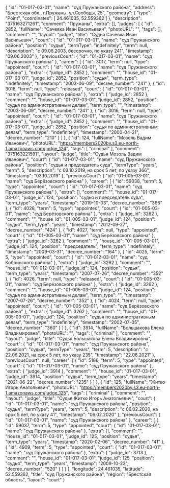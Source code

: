 {
    "id": "01-017-03-01",
    "name": "суд Пружанского района",
    "address": "Брестская обл., г.Пружаны, ул.Свободы, 25",
    "geometry": {
        "type": "Point",
        "coordinates": [
            24.461035,
            52.559362
        ]
    },
    "description": "375163271261",
    "comment": "Пружаны",
    "extra": [],
    "judges": [
        {
            "id": 2852,
            "fullName": "Сачевка Иван Васильевич",
            "photoURL": "",
            "tags": [],
            "comment": "",
            "layout": "judge",
            "title": "Судья Сачевка Иван Васильевич",
            "court": {
                "id": "01-017-03-01",
                "name": "суд Пружанского района",
                "position": "судья",
                "termType": "indefinitely",
                "term": null,
                "description": "c 09.06.2003, бессрочно, по указу 241",
                "timestamp": "09.06.2003"
            },
            "previousCourt": {
                "id": "01-017-03-01",
                "name": "суд Пружанского района"
            },
            "career": [
                {
                    "id": 3017,
                    "term": null,
                    "type": "appointed",
                    "court": {
                        "id": "01-017-03-01",
                        "name": "суд Пружанского района"
                    },
                    "extra": {
                        "judge_id": 2852
                    },
                    "comment": "",
                    "house_id": "01-017-03-01",
                    "judge_id": 2852,
                    "position": "судья",
                    "term_type": "indefinitely",
                    "timestamp": "2003-06-09",
                    "decree_number": "241"
                },
                {
                    "id": 3018,
                    "term": null,
                    "type": "released",
                    "court": {
                        "id": "01-017-03-01",
                        "name": "суд Пружанского района"
                    },
                    "extra": {
                        "judge_id": 2852
                    },
                    "comment": "",
                    "house_id": "01-017-03-01",
                    "judge_id": 2852,
                    "position": "судья по административным делам",
                    "term_type": "",
                    "timestamp": "2003-06-09",
                    "decree_number": "241"
                },
                {
                    "id": 3016,
                    "term": null,
                    "type": "appointed",
                    "court": {
                        "id": "01-017-03-01",
                        "name": "суд Пружанского района"
                    },
                    "extra": {
                        "judge_id": 2852
                    },
                    "comment": "",
                    "house_id": "01-017-03-01",
                    "judge_id": 2852,
                    "position": "судья по административным делам",
                    "term_type": "indefinitely",
                    "timestamp": "2000-04-21",
                    "decree_number": "210"
                }
            ]
        },
        {
            "id": 124,
            "fullName": "Мозоль Вадим Иванович",
            "photoURL": "https://members2020by.s3.eu-north-1.amazonaws.com/judge_124",
            "tags": [
                "criminal"
            ],
            "comment": "375163221591",
            "layout": "judge",
            "title": "Судья Мозоль Вадим Иванович",
            "court": {
                "id": "01-017-03-01",
                "name": "суд Пружанского района",
                "position": "судья и председатель суда",
                "termType": "years",
                "term": 5,
                "description": "c 03.10.2019, на срок 5 лет, по указу 366",
                "timestamp": "03.10.2019"
            },
            "previousCourt": {
                "id": "01-005-03-01",
                "name": "суд Берёзовского района"
            },
            "career": [
                {
                    "id": 59038,
                    "term": 5,
                    "type": "appointed",
                    "court": {
                        "id": "01-017-03-01",
                        "name": "суд Пружанского района"
                    },
                    "extra": [],
                    "comment": "",
                    "house_id": "01-017-03-01",
                    "judge_id": 124,
                    "position": "судья и председатель суда",
                    "term_type": "years",
                    "timestamp": "2019-10-03",
                    "decree_number": "366"
                },
                {
                    "id": 4028,
                    "term": 5,
                    "type": "appointed",
                    "court": {
                        "id": "01-005-03-01",
                        "name": "суд Берёзовского района"
                    },
                    "extra": {
                        "judge_id": 3262
                    },
                    "comment": "",
                    "house_id": "01-005-03-01",
                    "judge_id": 124,
                    "position": "судья",
                    "term_type": "years",
                    "timestamp": "2012-09-27",
                    "decree_number": "424"
                },
                {
                    "id": 4027,
                    "term": null,
                    "type": "appointed",
                    "court": {
                        "id": "01-005-03-01",
                        "name": "суд Берёзовского района"
                    },
                    "extra": {
                        "judge_id": 3262
                    },
                    "comment": "",
                    "house_id": "01-005-03-01",
                    "judge_id": 124,
                    "position": "председатель",
                    "term_type": "indefinitely",
                    "timestamp": "2009-03-31",
                    "decree_number": "164"
                },
                {
                    "id": 4025,
                    "term": 5,
                    "type": "appointed",
                    "court": {
                        "id": "01-012-03-01",
                        "name": "суд Кобринского района"
                    },
                    "extra": {
                        "judge_id": 3262
                    },
                    "comment": "",
                    "house_id": "01-012-03-01",
                    "judge_id": 124,
                    "position": "судья",
                    "term_type": "years",
                    "timestamp": "2007-07-26",
                    "decree_number": "352"
                },
                {
                    "id": 4026,
                    "term": null,
                    "type": "released",
                    "court": {
                        "id": "01-005-03-01",
                        "name": "суд Берёзовского района"
                    },
                    "extra": {
                        "judge_id": 3262
                    },
                    "comment": "",
                    "house_id": "01-005-03-01",
                    "judge_id": 124,
                    "position": "судья по административным делам",
                    "term_type": "",
                    "timestamp": "2007-07-26",
                    "decree_number": "352"
                },
                {
                    "id": 4024,
                    "term": null,
                    "type": "appointed",
                    "court": {
                        "id": "01-005-03-01",
                        "name": "суд Берёзовского района"
                    },
                    "extra": {
                        "judge_id": 3262
                    },
                    "comment": "",
                    "house_id": "01-005-03-01",
                    "judge_id": 124,
                    "position": "судья по административным делам",
                    "term_type": "indefinitely",
                    "timestamp": "2002-07-05",
                    "decree_number": "360"
                }
            ]
        },
        {
            "id": 3914,
            "fullName": "Большакова Елена Владимировна",
            "photoURL": "",
            "tags": [
                "criminal"
            ],
            "comment": "",
            "layout": "judge",
            "title": "Судья Большакова Елена Владимировна",
            "court": {
                "id": "01-017-03-01",
                "name": "суд Пружанского района",
                "position": "судья",
                "termType": "years",
                "term": 5,
                "description": "c 22.06.2021, на срок 5 лет, по указу 235",
                "timestamp": "22.06.2021"
            },
            "previousCourt": null,
            "career": [
                {
                    "id": 5186,
                    "term": 5,
                    "type": "appointed",
                    "court": {
                        "id": "01-017-03-01",
                        "name": "суд Пружанского района"
                    },
                    "extra": {
                        "judge_id": 3914
                    },
                    "comment": "",
                    "house_id": "01-017-03-01",
                    "judge_id": 3914,
                    "position": "судья",
                    "term_type": "years",
                    "timestamp": "2021-06-22",
                    "decree_number": "235"
                }
            ]
        },
        {
            "id": 125,
            "fullName": "Житко Игорь Анатольевич",
            "photoURL": "https://members2020by.s3.eu-north-1.amazonaws.com/judge_125",
            "tags": [
                "criminal"
            ],
            "comment": "",
            "layout": "judge",
            "title": "Судья Житко Игорь Анатольевич",
            "court": {
                "id": "01-017-03-01",
                "name": "суд Пружанского района",
                "position": "судья",
                "termType": "years",
                "term": 5,
                "description": "c 06.02.2020, на срок 5 лет, по указу 41",
                "timestamp": "06.02.2020"
            },
            "previousCourt": {
                "id": "01-017-03-01",
                "name": "суд Пружанского района"
            },
            "career": [
                {
                    "id": 59037,
                    "term": 5,
                    "type": "appointed",
                    "court": {
                        "id": "01-017-03-01",
                        "name": "суд Пружанского района"
                    },
                    "extra": [],
                    "comment": "",
                    "house_id": "01-017-03-01",
                    "judge_id": 125,
                    "position": "судья",
                    "term_type": "years",
                    "timestamp": "2020-02-06",
                    "decree_number": "41"
                },
                {
                    "id": 4909,
                    "term": 5,
                    "type": "appointed",
                    "court": {
                        "id": "01-017-03-01",
                        "name": "суд Пружанского района"
                    },
                    "extra": {
                        "judge_id": 3713
                    },
                    "comment": "",
                    "house_id": "01-017-03-01",
                    "judge_id": 125,
                    "position": "судья",
                    "term_type": "years",
                    "timestamp": "2009-10-23",
                    "decree_number": "520"
                }
            ]
        }
    ],
    "longitude": 24.461035,
    "latitude": 52.559362,
    "title": "суд Пружанского района",
    "region": "Брестская область",
    "layout": "court"
}
